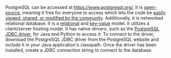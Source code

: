 PostgreSQL can be accessed at https://www.postgresql.org/. 
It is [open-source](https://www.navisite.com/blog/open-source-vs-commercial-database-systems/#:~:text=Open%20Source%20Database%3A%20An%20open,it's%20available%20at%20a%20price.), meaning it free for everyone to access which lets the code be [easily viewed, shared, or modified by the community](https://aws.amazon.com/rds/postgresql/what-is-postgresql/#:~:text=PostgreSQL%20is%20an%20advanced%2C%20enterprise,(non%2Drelational)%20querying.). Additionally, it is networked relational database. 
It is a [relational](https://www.postgresql.org/docs/7.1/relmodel-oper.html) and [key-value](https://arctype.com/blog/postgresql-key-value-store/) model. It utilizes a client/server hosting model. It has native drivers, such as the [PostgreSQL JDBC driver](https://jdbc.postgresql.org/), for Java and Python to access it. To connect to the driver, download the PostgreSQL JDBC driver from the PostgreSQL website and include it in your Java application's classpath. Once the driver has been installed, create a JDBC connection string to connect to the database.
